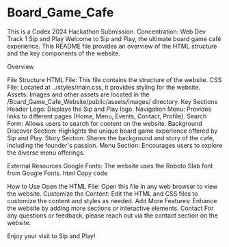 # Board_Game_Cafe
This is a Codex 2024 Hackathon Submission. Concentration: Web Dev Track 1
Sip and Play
Welcome to Sip and Play, the ultimate board game café experience. This README file provides an overview of the HTML structure and the key components of the website.

Overview


File Structure
HTML File: This file contains the structure of the website.
CSS File: Located at ../styles/main.css, it provides styling for the website.
Assets: Images and other assets are located in the /Board_Game_Cafe_Website/public/assets/images/ directory.
Key Sections
Header
Logo: Displays the Sip and Play logo.
Navigation Menu: Provides links to different pages (Home, Menu, Events, Contact, Profile).
Search Form: Allows users to search for content on the website.
Background
Discover Section: Highlights the unique board game experience offered by Sip and Play.
Story Section: Shares the background and story of the café, including the founder's passion.
Menu Section: Encourages users to explore the diverse menu offerings.

External Resources
Google Fonts: The website uses the Roboto Slab font from Google Fonts.
html
Copy code
<link href="https://fonts.googleapis.com/css2?family=Roboto+Slab:wght@100..900&display=swap" rel="stylesheet">
How to Use
Open the HTML File: Open this file in any web browser to view the website.
Customize the Content: Edit the HTML and CSS files to customize the content and styles as needed.
Add More Features: Enhance the website by adding more sections or interactive elements.
Contact
For any questions or feedback, please reach out via the contact section on the website.

Enjoy your visit to Sip and Play!